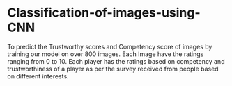 # Classification-of-images-using-CNN
To predict the Trustworthy scores and Competency score of images by training our model on over 800 images. Each Image have the ratings ranging from 0 to 10. Each player has the ratings based on competency and trustworthiness of a player as per the survey received from people based on different interests.
